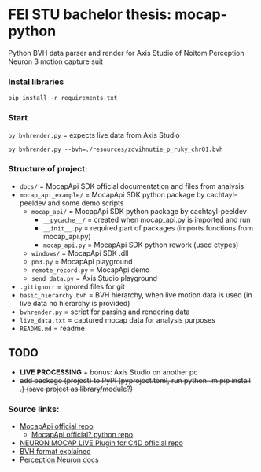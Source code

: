 # FEI STU bachelor thesis: mocap-python
Python BVH data parser and render for Axis Studio of Noitom Perception Neuron 3 motion capture suit

### Instal libraries
`pip install -r requirements.txt`

### Start
`py bvhrender.py` = expects live data from Axis Studio

`py bvhrender.py --bvh=./resources/zdvihnutie_p_ruky_chr01.bvh`

### Structure of project:
- `docs/` = MocapApi SDK official documentation and files from analysis
- `mocap_api_example/` = MocapApi SDK python package by cachtayl-peeldev and some demo scripts
    - `mocap_api/` = MocapApi SDK python package by cachtayl-peeldev
        - `__pycache__/` = created when mocap_api.py is imported and run
        - `__init__.py` = required part of packages (imports functions from mocap_api.py)
        - `mocap_api.py` = MocapApi SDK python rework (used ctypes)
    - `windows/` = MocapApi SDK .dll
    - `pn3.py` = MocapApi playground
    - `remote_record.py` = MocapApi demo
    - `send_data.py` = Axis Studio playground
- `.gitignorr` = ignored files for git
- `basic_hierarchy.bvh` = BVH hierarchy, when live motion data is used (in live data no hierarchy is provided)
- `bvhrender.py` = script for parsing and rendering data
- `live_data.txt` = captured mocap data for analysis purposes
- `README.md` = readme

## TODO
- **LIVE PROCESSING** + bonus: Axis Studio on another pc
- ~~add package (project) to PyPI (pyproject.toml, run python -m pip install .) (save project as library/module?)~~

### Source links:
- [MocapApi official repo](https://github.com/pnmocap/MocapApi)
  - [MocapApi official? python repo](https://github.com/cachtayl-peeldev/MocapApi)
- [NEURON MOCAP LIVE Plugin for C4D official repo](https://github.com/pnmocap/neuron_mocap_live-c4d)
- [BVH format explained](https://www.cs.cityu.edu.hk/~howard/Teaching/CS4185-5185-2007-SemA/Group12/BVH.html)
- [Perception Neuron docs](https://support.neuronmocap.com/hc/en-us)

<!-- black - autoformatting code -->
<!-- pylint - linter -->
<!-- invoke -> @task clean -> invoke clean (kind of maven/gradle) -->